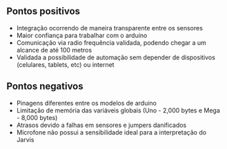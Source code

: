 
## Pontos positivos

- Integração ocorrendo de maneira transparente entre os sensores
- Maior confiança para trabalhar com o arduino
- Comunicação via radio frequência validada, podendo chegar a um alcance de até 100 metros
- Validada a possibilidade de automação sem depender de dispositivos (celulares, tablets, etc) ou internet

## Pontos negativos

- Pinagens diferentes entre os modelos de arduino
- Limitação de memória das variáveis globais (Uno - 2,000 bytes e Mega - 8,000 bytes)
- Atrasos devido a falhas em sensores e jumpers danificados
- Microfone não possui a sensibilidade ideal para a interpretação do Jarvis
